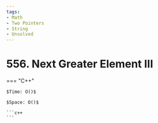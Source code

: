 ```yaml
---
tags:
- Math
- Two Pointers
- String
- Unsolved
---
```



# 556. Next Greater Element III

=== "C++"

    $Time: O()$

    $Space: O()$

    ```c++
    ```